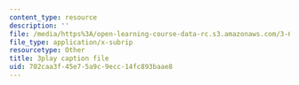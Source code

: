 ```yaml
---
content_type: resource
description: ''
file: /media/https%3A/open-learning-course-data-rc.s3.amazonaws.com/3-60-symmetry-structure-and-tensor-properties-of-materials-fall-2005/702caa3f45e75a9c9ecc14fc893baae8_1v17Gfdydfg.vtt
file_type: application/x-subrip
resourcetype: Other
title: 3play caption file
uid: 702caa3f-45e7-5a9c-9ecc-14fc893baae8
---
```

